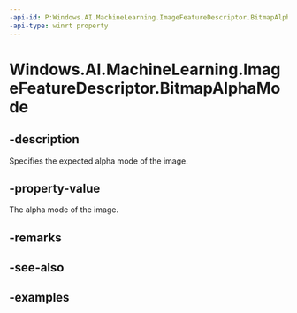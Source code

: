 ```yaml
---
-api-id: P:Windows.AI.MachineLearning.ImageFeatureDescriptor.BitmapAlphaMode
-api-type: winrt property
---
```


<!-- Property syntax.
public BitmapAlphaMode BitmapAlphaMode { get; }
-->

# Windows.AI.MachineLearning.ImageFeatureDescriptor.BitmapAlphaMode

## -description
Specifies the expected alpha mode of the image.

## -property-value
The alpha mode of the image.

## -remarks

## -see-also

## -examples
